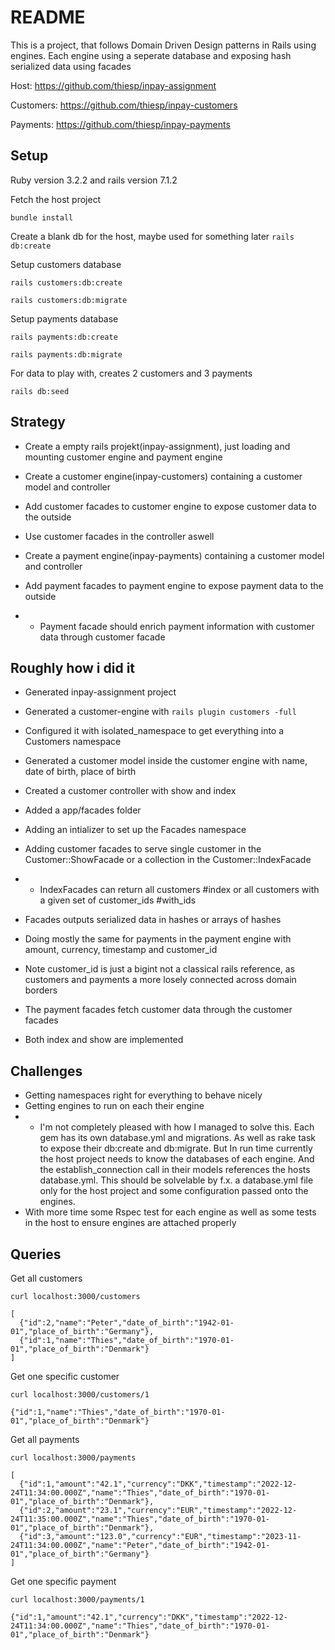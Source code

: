 # README

This is a project, that follows Domain Driven Design patterns in Rails using engines. Each engine using a seperate database and exposing hash serialized data using facades

Host: https://github.com/thiesp/inpay-assignment

Customers: https://github.com/thiesp/inpay-customers

Payments: https://github.com/thiesp/inpay-payments


## Setup

Ruby version 3.2.2 and rails version 7.1.2

Fetch the host project

`bundle install`

Create a blank db for the host, maybe used for something later
`rails db:create`

Setup customers database

`rails customers:db:create`

`rails customers:db:migrate`

Setup payments database

`rails payments:db:create`

`rails payments:db:migrate`

For data to play with, creates 2 customers and 3 payments

`rails db:seed`

## Strategy

* Create a empty rails projekt(inpay-assignment), just loading and mounting customer engine and payment engine

* Create a customer engine(inpay-customers) containing a customer model and controller
* Add customer facades to customer engine to expose customer data to the outside
* Use customer facades in the controller aswell

* Create a payment engine(inpay-payments) containing a customer model and controller
* Add payment facades to payment engine to expose payment data to the outside
* * Payment facade should enrich payment information with customer data through customer facade

## Roughly how i did it
* Generated inpay-assignment project

* Generated a customer-engine with `rails plugin customers -full`
* Configured it with isolated_namespace to get everything into a Customers namespace
* Generated a customer model inside the customer engine with name, date of birth, place of birth
* Created a customer controller with show and index
* Added a app/facades folder
* Adding an intializer to set up the Facades namespace
* Adding customer facades to serve single customer in the Customer::ShowFacade or a collection in the Customer::IndexFacade
* * IndexFacades can return all customers #index or all customers with a given set of customer_ids #with_ids
* Facades outputs serialized data in hashes or arrays of hashes

* Doing mostly the same for payments in the payment engine with amount, currency, timestamp and customer_id
* Note customer_id is just a bigint not a classical rails reference, as customers and payments a more losely connected across domain borders
* The payment facades fetch customer data through the customer facades
* Both index and show are implemented

## Challenges
* Getting namespaces right for everything to behave nicely
* Getting engines to run on each their engine
* * I'm not completely pleased with how I managed to solve this. Each gem has its own database.yml and migrations. As well as rake task to expose their db:create and db:migrate. But In run time currently the host project needs to know the databases of each engine. And the establish_connection call in their models references the hosts database.yml. This should be solvelable by f.x. a database.yml file only for the host project and some configuration passed onto the engines.
* With more time some Rspec test for each engine as well as some tests in the host to ensure engines are attached properly

## Queries

Get all customers

`curl localhost:3000/customers`

```
[
  {"id":2,"name":"Peter","date_of_birth":"1942-01-01","place_of_birth":"Germany"},
  {"id":1,"name":"Thies","date_of_birth":"1970-01-01","place_of_birth":"Denmark"}
]
```

Get one specific customer

`curl localhost:3000/customers/1`

`{"id":1,"name":"Thies","date_of_birth":"1970-01-01","place_of_birth":"Denmark"}`

Get all payments

`curl localhost:3000/payments`

```
[
  {"id":1,"amount":"42.1","currency":"DKK","timestamp":"2022-12-24T11:34:00.000Z","name":"Thies","date_of_birth":"1970-01-01","place_of_birth":"Denmark"},
  {"id":2,"amount":"23.1","currency":"EUR","timestamp":"2022-12-24T11:35:00.000Z","name":"Thies","date_of_birth":"1970-01-01","place_of_birth":"Denmark"},
  {"id":3,"amount":"123.0","currency":"EUR","timestamp":"2023-11-24T11:34:00.000Z","name":"Peter","date_of_birth":"1942-01-01","place_of_birth":"Germany"}
]
```

Get one specific payment

`curl localhost:3000/payments/1`

`{"id":1,"amount":"42.1","currency":"DKK","timestamp":"2022-12-24T11:34:00.000Z","name":"Thies","date_of_birth":"1970-01-01","place_of_birth":"Denmark"}`